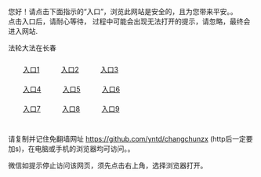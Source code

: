 您好！请点击下面指示的“入口”，浏览此网站是安全的，且为您带来平安。。 <br/>
点击入口后，请耐心等待， 过程中可能会出现无法打开的提示，请忽略，最终会进入网站. </br>

法轮大法在长春<br/>
<div style="padding:10px"><a style="margin:20px" target="_blank" href="https://d198nkti31jxk9.cloudfront.net/2Qpsp?kelogmir" id="ccLink1" rel="nofollow">入口1</a> <a target="_blank" style="margin:20px" href="https://d24f5ym1v9qqd4.cloudfront.net/2Qpsp?vkwvv" id="ccLink2" rel="nofollow">入口2</a> <a style="margin:20px" target="_blank" href="https://d74l7prip28im.cloudfront.net/2Qpsp?jegiocc" id="ccLink3" rel="nofollow">入口3</a></div>

<div style="padding:10px" ><a style="margin:20px" target="_blank" href="https://d198nkti31jxk9.cloudfront.net/2Qpsp?kelogmir" id="ccLink4" rel="nofollow">入口4</a> <a style="margin:20px" href="https://d24f5ym1v9qqd4.cloudfront.net/2Qpsp?vkwvv" target="_blank" id="ccLink5" rel="nofollow">入口5</a> <a style="margin:20px" href="https://d74l7prip28im.cloudfront.net/2Qpsp?jegiocc" target="_blank" id="ccLink6" rel="nofollow">入口6</a></div>

<div style="padding:10px"><a style="margin:20px" target="_blank" href="https://d198nkti31jxk9.cloudfront.net/2Qpsp?kelogmir" id="ccLink7" rel="nofollow">入口7</a> <a style="margin:20px" href="https://d24f5ym1v9qqd4.cloudfront.net/2Qpsp?vkwvv" target="_blank" id="ccLink8" rel="nofollow">入口8</a> <a style="margin:20px" target="_blank" href="https://d74l7prip28im.cloudfront.net/2Qpsp?jegiocc" id="ccLink9" rel="nofollow">入口9</a></div>

<br/>



请复制并记住免翻墙网址 https://github.com/yntd/changchunzx (http后一定要加s)，在电脑或手机的浏览器均可访问。。<br/>

微信如提示停止访问该网页，须先点击右上角，选择浏览器打开。
